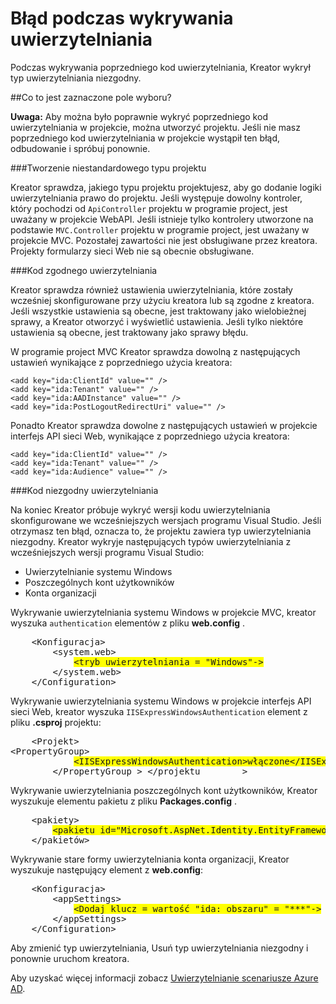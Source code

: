 <properties 
    pageTitle="Błąd podczas wykrywania uwierzytelniania" 
    description="Kreator połączenia usługi active directory wykrył typ uwierzytelniania niezgodny" 
    services="active-directory" 
    documentationCenter="" 
    authors="TomArcher" 
    manager="douge" 
    editor=""/>
  
<tags 
    ms.service="active-directory" 
    ms.workload="web" 
    ms.tgt_pltfrm="vs-getting-started" 
    ms.devlang="na" 
    ms.topic="article" 
    ms.date="08/15/2016" 
    ms.author="tarcher"/>

# <a name="error-during-authentication-detection"></a>Błąd podczas wykrywania uwierzytelniania

Podczas wykrywania poprzedniego kod uwierzytelniania, Kreator wykrył typ uwierzytelniania niezgodny.   

##<a name="what-is-being-checked"></a>Co to jest zaznaczone pole wyboru?

**Uwaga:** Aby można było poprawnie wykryć poprzedniego kod uwierzytelniania w projekcie, można utworzyć projektu.  Jeśli nie masz poprzedniego kod uwierzytelniania w projekcie wystąpił ten błąd, odbudowanie i spróbuj ponownie.

###<a name="project-types"></a>Tworzenie niestandardowego typu projektu

Kreator sprawdza, jakiego typu projektu projektujesz, aby go dodanie logiki uwierzytelniania prawo do projektu.  Jeśli występuje dowolny kontroler, który pochodzi od `ApiController` projektu w programie project, jest uważany w projekcie WebAPI.  Jeśli istnieje tylko kontrolery utworzone na podstawie `MVC.Controller` projektu w programie project, jest uważany w projekcie MVC.  Pozostałej zawartości nie jest obsługiwane przez kreatora.  Projekty formularzy sieci Web nie są obecnie obsługiwane.

###<a name="compatible-authentication-code"></a>Kod zgodnego uwierzytelniania

Kreator sprawdza również ustawienia uwierzytelniania, które zostały wcześniej skonfigurowane przy użyciu kreatora lub są zgodne z kreatora.  Jeśli wszystkie ustawienia są obecne, jest traktowany jako wielobieżnej sprawy, a Kreator otworzyć i wyświetlić ustawienia.  Jeśli tylko niektóre ustawienia są obecne, jest traktowany jako sprawy błędu.

W programie project MVC Kreator sprawdza dowolną z następujących ustawień wynikające z poprzedniego użycia kreatora:

    <add key="ida:ClientId" value="" />
    <add key="ida:Tenant" value="" />
    <add key="ida:AADInstance" value="" />
    <add key="ida:PostLogoutRedirectUri" value="" />

Ponadto Kreator sprawdza dowolne z następujących ustawień w projekcie interfejs API sieci Web, wynikające z poprzedniego użycia kreatora:

    <add key="ida:ClientId" value="" />
    <add key="ida:Tenant" value="" />
    <add key="ida:Audience" value="" />

###<a name="incompatible-authentication-code"></a>Kod niezgodny uwierzytelniania

Na koniec Kreator próbuje wykryć wersji kodu uwierzytelniania skonfigurowane we wcześniejszych wersjach programu Visual Studio. Jeśli otrzymasz ten błąd, oznacza to, że projektu zawiera typ uwierzytelniania niezgodny. Kreator wykryje następujących typów uwierzytelniania z wcześniejszych wersji programu Visual Studio:

* Uwierzytelnianie systemu Windows 
* Poszczególnych kont użytkowników 
* Konta organizacji 
 

Wykrywanie uwierzytelniania systemu Windows w projekcie MVC, kreator wyszuka `authentication` elementów z pliku **web.config** .

<pre>
    &lt;Konfiguracja&gt;
        &lt;system.web&gt;
            <span style="background-color: yellow">&lt;tryb uwierzytelniania = "Windows"-&gt;</span>
        &lt;/system.web&gt;
    &lt;/Configuration&gt;
</pre>

Wykrywanie uwierzytelniania systemu Windows w projekcie interfejs API sieci Web, kreator wyszuka `IISExpressWindowsAuthentication` element z pliku **.csproj** projektu:

<pre>
    &lt;Projekt&gt;
&lt;PropertyGroup&gt;
            <span style="background-color: yellow">&lt;IISExpressWindowsAuthentication&gt;włączone&lt;/IISExpressWindowsAuthentication&gt;</span>
        &lt;/PropertyGroup > &lt;/projektu        &gt;
</pre>

Wykrywanie uwierzytelniania poszczególnych kont użytkowników, Kreator wyszukuje elementu pakietu z pliku **Packages.config** .

<pre>
    &lt;pakiety&gt;
        <span style="background-color: yellow">&lt;pakietu id="Microsoft.AspNet.Identity.EntityFramework" wersji = "2.1.0" targetFramework = "net45"-&gt;</span>
    &lt;/pakietów&gt;
</pre>

Wykrywanie stare formy uwierzytelniania konta organizacji, Kreator wyszukuje następujący element z **web.config**:

<pre>
    &lt;Konfiguracja&gt;
        &lt;appSettings&gt;
            <span style="background-color: yellow">&lt;Dodaj klucz = wartość "ida: obszaru" = "***"-&gt;</span>
        &lt;/appSettings&gt;
    &lt;/Configuration&gt;
</pre>

Aby zmienić typ uwierzytelniania, Usuń typ uwierzytelniania niezgodny i ponownie uruchom kreatora.

Aby uzyskać więcej informacji zobacz [Uwierzytelnianie scenariusze Azure AD](active-directory-authentication-scenarios.md).